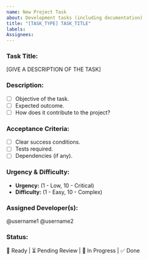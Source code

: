 ```yaml
---
name: New Project Task
about: Development tasks (including documentation)
title: "[TASK_TYPE] TASK_TITLE"
labels:
Assignees:
---
```

### Task Title:
[GIVE A DESCRIPTION OF THE TASK]

### Description:
- [ ] Objective of the task.
- [ ] Expected outcome.
- [ ] How does it contribute to the project?

### Acceptance Criteria:
- [ ] Clear success conditions.
- [ ] Tests required.
- [ ] Dependencies (if any).

### Urgency & Difficulty:
- **Urgency:** (1 - Low, 10 - Critical)
- **Difficulty:** (1 - Easy, 10 - Complex)

### Assigned Developer(s):
@username1 @username2

### Status:
🚀 Ready | ⏳ Pending Review | 🚧 In Progress | ✅ Done
